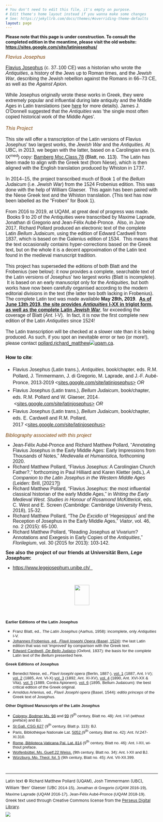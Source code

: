 ```yaml
---
# You don't need to edit this file, it's empty on purpose.
# Edit theme's home layout instead if you wanna make some changes
# See: https://jekyllrb.com/docs/themes/#overriding-theme-defaults
layout: page
---
```


**Please note that this page is under construction.  To consult the completed edition in the meantime, please visit the old website: https://sites.google.com/site/latinjosephus/**

<div xmlns="https://www.w3.org/1999/xhtml" class="sites-layout-name-one-column-hf sites-layout-vbox"><div class="sites-layout-tile sites-tile-name-header"><div dir="ltr"><div><i><font color="#783f04" size="3">Flavius Josephus</font></i></div>
<div><br>
</div>
<div><font face="trebuchet ms, sans-serif" size="3"><a href="https://en.wikipedia.org/wiki/Josephus" target="_blank" rel="nofollow">Flavius Josephus</a> (c. 37</font><span style="font-family:Palatino Linotype,serif;background-color:transparent;font-size:10pt">–</span><span style="font-family:trebuchet ms,sans-serif;font-size:medium;background-color:transparent">100 CE) was a historian who wrote the <i>Antiquities</i>, a history of the Jews up to Roman times, and the <i>Jewish War</i>, describing&nbsp;</span><span style="background-color:transparent"><font face="trebuchet ms, sans-serif" size="3">the Jewish rebellion against the Romans in 66–73 CE, as well as the <i>Against Apion</i>.</font></span></div>
<div><span style="background-color:transparent"><font face="trebuchet ms, sans-serif" size="3"><br>
</font></span></div>
<div><span style="background-color:transparent"><font face="trebuchet ms, sans-serif" size="3">While Josephus originally wrote these works in Greek, they were extremely popular and influential during late antiquity and the Middle Ages in Latin translations&nbsp;(see <a href="https://sites.google.com/site/latinjosephus/background">here</a>&nbsp;for more details). James J. O'Donnell suggested that the <i>Antiquities </i>was '</font></span><span style="background-color:transparent"><font face="trebuchet ms, sans-serif" size="3">the single most often copied historical work of the Middle Ages'.</font></span></div>
<div><span style="background-color:transparent"><font face="trebuchet ms, sans-serif" size="3"><br>
</font></span></div>
<div><i><font color="#783f04" size="3">This Project</font></i></div>
<div><span style="background-color:transparent"><font face="trebuchet ms, sans-serif" size="3"><br>
</font></span></div>
<font face="trebuchet ms, sans-serif" size="3">This site will offer a transcription of the Latin versions of Flavius Josephus' two largest works, the <i>Jewish War&nbsp;</i>and the <i>Antiquities.</i>&nbsp;At UBC, in 2013, we began with the latter,&nbsp;based on a Carolingian era (s. IX<sup>med</sup>) copy:&nbsp;<span style="color:rgb(0,0,0)"><a href="https://bsbsbb.bsb.lrz.de/~db/0000/sbb00000114/images/" target="_blank" rel="nofollow">Bamberg Msc.Class.78</a><b>&nbsp;</b></span><span style="color:rgb(0,0,0)">(Blatt, no. 113)</span>. &nbsp;The Latin has been made to align with the Greek text (from Niese), which is then aligned with the English translation produced by Whiston in 1737.</font>
<div><font face="trebuchet ms, sans-serif" size="3"><br>
</font></div>
<div><font face="trebuchet ms, sans-serif" size="3">In 2014</font><span style="background-color:transparent"><font face="trebuchet ms, sans-serif" size="3">–15, the project transcribed much of Book 1 of the <i>Bellum Judaicum </i>(i.e. <i>Jewish War</i>) from the 1524 Frobenius edition. This was done with the help of William Glaeser. &nbsp;This again has been paired with the Niese Greek text and the Whiston translation. (This text has now been labelled as the "Froben" for Book 1).</font></span></div><div><span style="background-color:transparent"><font face="trebuchet ms, sans-serif" size="3"><br></font></span></div><div><span style="background-color:transparent"><font face="trebuchet ms, sans-serif" size="3">From 2016 to 2019, at UQAM, at great deal of progress was made. &nbsp;Books 9 to 20 of the Antiquities were transcribed by Maxime Laprade, Jonathan di Gregorio and Jean-Félix Aubé-Pronce. &nbsp;Also, in June 2017, Richard Pollard produced an electronic text of the complete Latin&nbsp;<i>Bellum Judaicum</i>, using the edition of Edward Cardwell from 1837, which is based on the Galenius edition of 1534. &nbsp;This means that the text occasionally contains hyper-corrections based on the Greek text, but on the whole it is a decent approximation of the Latin text found in the medieval manuscript tradition.</font></span></div>
<div><font face="trebuchet ms, sans-serif" size="3"><br>
</font><font face="trebuchet ms, sans-serif" size="3">This project has superseded the editions of both Blatt and the Frobenius (see below): it now provides a complete, searchable text of the Latin versions of Josephus' two largest works (Blatt is incomplete). &nbsp;It is based on an early manuscript only for the <i>Antiquities</i>, but both works have now been carefully organised according to the modern editorial divisions in the text (the latter two both lacking in Frobenius). The complete Latin text was made available <b>May 28th, 2019</b>.&nbsp;&nbsp;<b><u>As of June 13th 2019, the site provides&nbsp;<i>Antiquities </i>I-XX in triglot form, as well as the complete Latin&nbsp;<i>Jewish War</i></u></b>, far exceeding the coverage of Blatt (<i>Ant</i>. I-V).&nbsp; In fact, it is now the first complete new edition of the Latin&nbsp;<i>Antiquities </i>since 1524!<br>
<br>
The Latin transcription will be checked at a slower rate than it is being produced.  As such, if you spot an inevitable error or two (or more!), please contact&nbsp;</font><span style="background-color:transparent"><font face="trebuchet ms, sans-serif" size="3"><u>pollard.richard_matthew</u></font></span><u style="font-family:trebuchet ms,sans-serif;font-size:medium;background-color:transparent"><a href="https://sites.google.com/site/latinjosephus/home/at_symbol%5B1%5D.jpg?attredirects=0"><img border="0" src="https://sites.google.com/site/latinjosephus/_/rsrc/1373300820704/home/at_symbol%5B1%5D.jpg"></a></u><span style="font-size:10pt;background-color:transparent"><font face="trebuchet ms, sans-serif" size="3"><u>uqam.ca</u></font></span><span style="font-family:trebuchet ms,sans-serif;font-size:medium;background-color:transparent">.</span></div><div>
<div><b style="font-family:trebuchet ms,sans-serif;line-height:1.6;background-color:transparent"><font size="3"><br>
</font></b></div>
<div><font color="#000000" size="3"><b style="font-family:trebuchet ms,sans-serif;line-height:1.6;background-color:transparent">How to cite</b><span style="font-family:trebuchet ms,sans-serif;line-height:1.6;background-color:transparent">:</span></font></div>
<div><ul><li><font style="background-color:transparent"><span style="font-family:trebuchet ms,sans-serif;font-size:medium;line-height:1.6">Flavius Josephus (Latin trans.), </span><i style="font-family:trebuchet ms,sans-serif;font-size:medium;line-height:1.6">Antiquities</i><span style="line-height:1.6"><font face="trebuchet ms, sans-serif" size="3">, book/chapter, eds. R.M. Pollard, J. Timmermann, J. di Gregorio, M. Laprade, and J.-F. Aubé-Pronce, 2013-2019</font></span></font><font face="trebuchet ms, sans-serif" size="3" style="background-color:transparent"><span style="line-height:25.600000381469727px">&nbsp;</span><span style="line-height:1.6">&lt;</span><span style="line-height:21px"><u>sites.google.com/site/latinjosephus&gt;</u>&nbsp;<i>OR</i></span></font></li><li><font face="trebuchet ms, sans-serif" size="3" style="background-color:transparent"><span style="line-height:1.6">Flavius Josephus (Latin trans.),&nbsp;</span><span style="line-height:1.6"><i>Bellum Judaicum</i></span><span style="line-height:1.6">, book/chapter, eds. R.M. Pollard and W. Glaeser, 2014</span></font><span style="background-color:transparent;font-size:10pt;font-family:Palatino Linotype,serif">–</span><font face="trebuchet ms, sans-serif" size="3" style="background-color:transparent"><span style="line-height:25.6000003814697px">&nbsp;</span><span style="line-height:1.6">&lt;</span><span style="line-height:21px"><u>sites.google.com/site/latinjosephus&gt;</u>&nbsp;</span></font><i style="background-color:transparent;font-family:trebuchet ms,sans-serif;font-size:medium">OR</i></li><li><font face="trebuchet ms, sans-serif" size="3" style="background-color:transparent"><span style="line-height:1.6">Flavius Josephus (Latin trans.),&nbsp;</span><span style="line-height:1.6"><i>Bellum Judaicum</i></span><span style="line-height:1.6">, book/chapter, eds. E. Cardwell and R.M. Pollard, 2017</span></font><font face="trebuchet ms, sans-serif" size="3" style="background-color:transparent"><span style="line-height:25.6px">&nbsp;</span><span style="line-height:1.6">&lt;</span><span style="line-height:21px"><u>sites.google.com/site/latinjosephus&gt;</u></span></font></li></ul><div><font color="#783f04" face="trebuchet ms, sans-serif" size="3"><i>Bibliography associated with this project</i></font></div></div><div><ul><li><span style="font-family:trebuchet ms,sans-serif;font-size:16px">Jean-Félix Aubé-Pronce and Richard Matthew Pollard,&nbsp;</span><font face="trebuchet ms, sans-serif"><span style="font-size:16px">“Annotating Flavius Josephus in the Early Middle Ages: Early Impressions from Thousands of Notes,” <i>Medievalia et Humanistica</i>, forthcoming 2020.</span></font></li><li><span style="font-family:trebuchet ms,sans-serif;font-size:16px">Ric</span><font size="3"><span style="font-family:trebuchet ms,sans-serif">hard Matthe</span><font face="trebuchet ms, sans-serif">w Pollard,&nbsp;“</font></font><font face="trebuchet ms, sans-serif" size="3">Flavius Josephus: A Carolingian Church Father?,” forthcoming in Paul Hilliard and Karen Kletter (eds.), <i>A
Companion to the Latin Josephus in the Western Middle Ages</i> (Leiden: Brill, [2021?])&nbsp;</font></li><li><font face="trebuchet ms, sans-serif" size="3">Richard Matthew Pollard, “Flavius Josephus: the most influential classical historian of the early Middle Ages,” in&nbsp;<i>Writing the Early Medieval West. Studies in Honour of Rosamond McKitterick</i>, eds. C. West and E. Screen (Cambridge: Cambridge University Press, 2018), 15-32.</font></li><li><font face="trebuchet ms, sans-serif" size="3"><span style="line-height:107%">Richard Matthew Pollard,&nbsp;</span><span style="line-height:107%">“The <i>De Excidio</i> of ʻHegesippusʼ and the Reception of Josephus in the Early Middle Ages,” <i>Viator</i>, vol. 46, no. 2 (2015): 65-100.&nbsp;</span></font></li><li><font face="trebuchet ms, sans-serif" size="3"><span style="line-height:107%">Richard Matthew Pollard, “Reading Josephus at
Vivarium? Annotations and Exegesis in Early Copies of the <i>Antiquities</i>,” <i>Florilegium</i>,
vol. 30 (2015 for 2013): 103-142.&nbsp;</span></font></li></ul><div><font face="trebuchet ms, sans-serif" size="3"><b>See also the project of our friends at Universität Bern, <i>Lege Josephum</i>:</b></font></div></div><div><ul><li><font face="trebuchet ms, sans-serif" size="3"><a href="https://www.legejosephum.unibe.ch/" rel="nofollow">https://www.legejosephum.unibe.ch/&nbsp;&nbsp;</a></font></li></ul></div><div><br></div>
<div><font face="trebuchet ms, sans-serif"><br>
</font></div>
<div style="text-align:center"><font face="trebuchet ms, sans-serif">
<div style="display:block;text-align:center;margin-right:auto;margin-left:auto"><img border="0" height="67" src="https://sites.google.com/site/latinjosephus/_/rsrc/1431390464359/home/P%20-%20from%201513%20Liber%20Trium%20Virorum.jpg?height=67&amp;width=49" width="49"></div>
<br>
</font></div>
<div><font face="trebuchet ms, sans-serif"><br>
</font></div>
<div><font face="trebuchet ms, sans-serif"><br>
</font></div>
<div><b style="font-family:trebuchet ms,sans-serif;background-color:transparent;font-size:10pt">Earlier Editions of the Latin Josephus</b></div>
<div>
<ul><li><font face="trebuchet ms, sans-serif" style="background-color:transparent;font-size:10pt">Franz Blatt, ed.,&nbsp;</font><span style="background-color:transparent;font-size:10pt"><font face="trebuchet ms, sans-serif"><i>The Latin Josephus</i> (Aarhus, 1958): incomplete, only <i>Antiquities </i>I-V.</font></span></li>
<li><span style="background-color:transparent;font-size:10pt"><font face="trebuchet ms, sans-serif"><a href="https://books.google.ca/books?id=E_NCAAAAcAAJ&amp;pg=PA1" target="_blank">Johannes Frobenius, ed., <i>Flavii Iosephi Opera&nbsp;</i>(Basel, 1524)</a>: the last Latin edition that was not 'improved' by comparison with the Greek text.</font></span></li><li><span style="background-color:transparent;font-size:10pt"><font face="trebuchet ms, sans-serif"><a href="https://books.google.ca/books?id=zoENAAAAQAAJ&amp;lpg=PA395&amp;pg=PA1" target="_blank">Edward Cardwell, <i>De Bello Judaico</i></a>&nbsp;(Oxford, 1837): the basis for the complete Latin text of the <i>Bellum </i>presented here.</font></span></li></ul>
</div>
<div><b style="font-family:trebuchet ms,sans-serif;background-color:transparent;font-size:10pt">Greek Editions of Josephus</b></div>
<div>
<ul><li><span style="background-color:transparent;font-size:10pt;font-family:trebuchet ms,sans-serif">Benedict Niese, ed.,&nbsp;</span><i style="background-color:transparent;font-size:10pt;font-family:trebuchet ms,sans-serif">Flavii Iosephi opera</i><span style="background-color:transparent;font-size:10pt;font-family:trebuchet ms,sans-serif">&nbsp;(Berlin, 1887-),&nbsp;</span><a href="https://books.google.ca/books?id=mnBHAAAAYAAJ" style="background-color:transparent;font-size:10pt;font-family:trebuchet ms,sans-serif" target="_blank">vol. 1</a><span style="background-color:transparent;font-size:10pt;font-family:trebuchet ms,sans-serif">&nbsp;(1887, Ant. I-V); <a href="https://books.google.ca/books?id=EOoUAAAAQAAJ" target="_blank">vol. 2</a> (1885, Ant. VI-X)&nbsp;</span><a href="https://books.google.ca/books?id=KuoUAAAAQAAJ" style="background-color:transparent;font-size:10pt;font-family:trebuchet ms,sans-serif" target="_blank">vol. 3</a><span style="background-color:transparent;font-size:10pt;font-family:trebuchet ms,sans-serif">&nbsp;(1892, Ant. XI-XV),&nbsp;</span><a href="https://books.google.ca/books?id=W8diAAAAMAAJ" style="background-color:transparent;font-size:10pt;font-family:trebuchet ms,sans-serif" target="_blank">vol. 4</a><span style="background-color:transparent;font-size:10pt;font-family:trebuchet ms,sans-serif">&nbsp;(1890, Ant. XVI-XX &amp; Vita), <a href="https://books.google.ca/books?id=Y_AUAAAAQAAJ" target="_blank">vol. 5</a> (1889, Contra Apionem). <a href="https://books.google.ca/books?id=7d7fAAAAMAAJ&amp;pg=PA91" target="_blank">vol. 6</a> (1895, Bellum Judaicum): the best critical edition of the Greek original.</span></li>
<li><span style="background-color:transparent;font-size:10pt;font-family:trebuchet ms,sans-serif">Arnoldus Arlenius, ed.,&nbsp;</span><span style="background-color:transparent;font-size:10pt"><font face="trebuchet ms, sans-serif"><i>Flavii Josephi opera&nbsp;</i>(Basel, 1544): <i>editio princeps </i>of the Greek text of Josephus.</font></span></li></ul>
</div>
<div><b style="background-color:transparent;font-size:10pt"><font face="trebuchet ms, sans-serif" size="2">Other Digitised Manuscripts of the Latin Josephus</font></b></div>
<div>
<ul><li><a href="https://www.e-codices.unifr.ch/en/cb/0098" style="font-family:trebuchet ms,sans-serif;font-size:small;background-color:transparent" target="_blank" rel="nofollow">Cologny, Bodmer Ms. 98</a><span style="font-family:trebuchet ms,sans-serif;font-size:small;background-color:transparent">&nbsp;and </span><a href="https://www.e-codices.unifr.ch/en/list/one/cb/0099#tab_details" style="font-family:trebuchet ms,sans-serif;font-size:small;background-color:transparent" target="_blank" rel="nofollow">99</a><span style="font-family:trebuchet ms,sans-serif;font-size:small;background-color:transparent"> (9</span><sup style="font-family:trebuchet ms,sans-serif;background-color:transparent">th&nbsp;</sup><span style="font-family:trebuchet ms,sans-serif;font-size:small;background-color:transparent">century, Blatt no. 48): Ant. I-VI (without preface) and BJ.</span></li>
<li><font face="trebuchet ms, sans-serif" style="background-color:transparent;font-size:10pt"><a href="https://www.stgallplan.org/stgallmss/viewItem.do?ark=p21198-zz0026dh5s" target="_blank" rel="nofollow">St Gall, CSG 627</a>&nbsp;(</font><span style="background-color:transparent;font-size:small;font-family:trebuchet ms,sans-serif">9</span><sup style="background-color:transparent;font-family:trebuchet ms,sans-serif">th </sup><span style="background-color:transparent;font-size:10pt;font-family:trebuchet ms,sans-serif">century, Blatt p. 113): BJ.</span></li>
<li><span style="font-family:trebuchet ms,sans-serif;font-size:small;background-color:transparent">Paris, </span><span lang="FR-CA" style="font-family:trebuchet ms,sans-serif;font-size:small;background-color:transparent">Bibliothèque Nationale Lat. </span><a href="https://gallica.bnf.fr/ark:/12148/btv1b9067689z" style="font-family:trebuchet ms,sans-serif;font-size:small;background-color:transparent" rel="nofollow">5052 </a><span style="font-family:trebuchet ms,sans-serif;font-size:small;background-color:transparent">(9</span><sup style="font-family:trebuchet ms,sans-serif;background-color:transparent">th</sup><span style="font-family:trebuchet ms,sans-serif;font-size:small;background-color:transparent">
century, Blatt no. 42): Ant. IV.247-XI.310.</span></li>
<li><span lang="FR-CA" style="font-family:trebuchet ms,sans-serif;font-size:small;background-color:transparent"><a href="https://bibliotheca-laureshamensis-digital.de/bav/bav_pal_lat_814" target="_blank" rel="nofollow">Rome, Biblioteca Vaticana Pal. Lat. 814</a> (9</span><sup style="font-family:trebuchet ms,sans-serif;background-color:transparent">th</sup><span style="font-family:trebuchet ms,sans-serif;font-size:small;background-color:transparent"> </span><span lang="FR-CA" style="font-family:trebuchet ms,sans-serif;font-size:small;background-color:transparent">century, Blatt no. 46): Ant. I-XII, without preface.</span><span style="font-family:trebuchet ms,sans-serif;font-size:small;background-color:transparent">&nbsp;</span></li>
<li><a href="https://dbs.hab.de/mss/?list=ms&amp;id=22-weiss" style="font-family:trebuchet ms,sans-serif;font-size:small;background-color:transparent" target="_blank" rel="nofollow">Wolfenbüttel, Ms. Guelf.22 Weiss.</a><span style="font-family:trebuchet ms,sans-serif;font-size:small;background-color:transparent">&nbsp;(9th century, Blatt no. 34): Ant. I-XII and BJ.</span></li>
<li><a href="https://vb.uni-wuerzburg.de/ub/pageflip2.html?book=41667146&amp;page=2" style="font-family:trebuchet ms,sans-serif;font-size:small;background-color:transparent" target="_blank" rel="nofollow">Würzburg, Mp. Theol. fol. 5</a><span style="font-family:trebuchet ms,sans-serif;font-size:small;background-color:transparent"> (9th century, Blatt no. 45): Ant. VII-XII.399.</span></li></ul>
</div>
<div><br>
</div>
</div></div></div><div class="sites-layout-tile sites-tile-name-content-1"><div dir="ltr"><div><hr></div><div><span style="line-height:1.6;font-size:10pt">Latin text&nbsp;</span><span style="line-height:1.6;font-size:10pt">©</span><span style="line-height:1.6;font-size:10pt">&nbsp;Richard Matthew Pollard (UQAM), Josh Timmermann (UBC), William 'Ben' Glaeser (UB<font face="arial, sans-serif">C 2014-15), Jonathan di Gregorio (UQAM 2016-19), Maxime Laprade (UQAM 2016-17), Jean-Félix Aubé-Pronce (UQAM 2018-19)</font></span><font face="arial, sans-serif"><span style="font-size:10pt;line-height:1.6;background-color:transparent">.</span></font></div><div><span style="font-size:10pt;line-height:1.6">Greek text used through Creative Commons license from the&nbsp;</span><a href="https://www.perseus.tufts.edu/hopper/text?doc=Perseus:text:1999.01.0145" style="font-size:10pt;line-height:1.6" target="_blank" rel="nofollow">Perseus Digital Library</a><span style="font-size:10pt;line-height:1.6">.</span></div><img border="0" src="https://i.creativecommons.org/l/by-sa/3.0/us/88x31.png" style="font-size:10pt;display:block;margin-top:5px;margin-right:auto;margin-bottom:0px"><div><br></div></div></div><div class="sites-layout-tile sites-tile-name-footer sites-layout-empty-tile"><div dir="ltr"><br></div></div></div>
